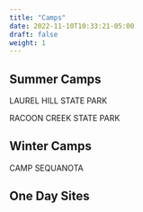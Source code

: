 ```yaml
---
title: "Camps"
date: 2022-11-10T10:33:21-05:00
draft: false
weight: 1
---
```

## Summer Camps

LAUREL HILL STATE PARK

RACOON CREEK STATE PARK

## Winter Camps

CAMP SEQUANOTA

## One Day Sites